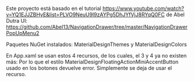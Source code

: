 Este proyecto está basado en el tutorial https://www.youtube.com/watch?v=YQ1EJJZBHyE&list=PLVO9NeuU9l9zAYPg5DhJYfVjJ8RYqQ0FC de Abel Dutra UI: https://github.com/Abel13/NavigationDrawer/tree/master/NavigationDrawerPopUpMenu2

Paquetes NuGet instalados: MaterialDesignThemes y MaterialDesignColors

En App.xaml se usan estos 4 recursos, de los cuales, el 3 y 4 ya no existen más:
    <ResourceDictionary Source="pack://application:,,,/MaterialDesignThemes.Wpf;component/Themes/MaterialDesignTheme.Light.xaml" />
    <ResourceDictionary Source="pack://application:,,,/MaterialDesignThemes.Wpf;component/Themes/MaterialDesignTheme.Defaults.xaml" />
    <ResourceDictionary Source="pack://application:,,,/MaterialDesignColors;component/Themes/Recommended/Primary/MaterialDesignColor.Blue.xaml" />
    <ResourceDictionary Source="pack://application:,,,/MaterialDesignColors;component/Themes/Recommended/Accent/MaterialDesignColor.Indigo.xaml" />
Por lo que el estilo MaterialDesignFloatingActionMiniAccentButton usado en los botones devuelve error. Simplemente se deja de usar el recurso.
